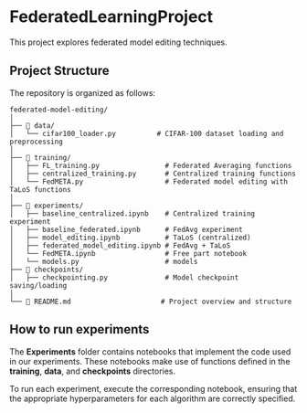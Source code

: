 # FederatedLearningProject

This project explores federated model editing techniques.

## Project Structure

The repository is organized as follows:

```text
federated-model-editing/
│
├── 📁 data/                     
│   └── cifar100_loader.py          # CIFAR-100 dataset loading and preprocessing
│
├── 📁 training/                  
│   ├── FL_training.py                # Federated Averaging functions 
│   ├── centralized_training.py       # Centralized training functions
│   └── FedMETA.py                    # Federated model editing with TaLoS functions
│
├── 📁 experiments/                 
│   ├── baseline_centralized.ipynb    # Centralized training experiment
│   ├── baseline_federated.ipynb      # FedAvg experiment
│   ├── model_editing.ipynb           # TaLoS (centralized)
│   ├── federated_model_editing.ipynb # FedAvg + TaLoS
│   └── FedMETA.ipynb                 # Free part notebook
│   └── models.py                     # models
├── 📁 checkpoints/                 
│   ├── checkpointing.py              # Model checkpoint saving/loading
│
└── 📄 README.md                      # Project overview and structure
```

## How to run experiments

The **Experiments** folder contains notebooks that implement the code used in our experiments. These notebooks make use of functions defined in the **training**, **data**, and **checkpoints** directories.

To run each experiment, execute the corresponding notebook, ensuring that the appropriate hyperparameters for each algorithm are correctly specified.


